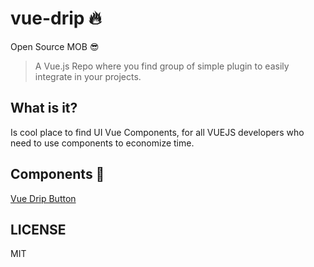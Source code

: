 # vue-drip 🔥
Open Source MOB 😎

> A Vue.js Repo where you find group of simple plugin to easily integrate in your projects.

## What is it?

Is cool place to find UI Vue Components, for all VUEJS developers who need to use components to economize time.


## Components 🎨

[Vue Drip Button](https://github.com/arikardnoir/vue-drip-button)




## LICENSE

MIT
